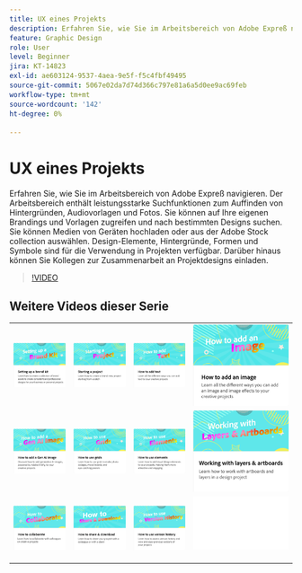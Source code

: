 ```yaml
---
title: UX eines Projekts
description: Erfahren Sie, wie Sie im Arbeitsbereich von Adobe Expreß navigieren.
feature: Graphic Design
role: User
level: Beginner
jira: KT-14823
exl-id: ae603124-9537-4aea-9e5f-f5c4fbf49495
source-git-commit: 5067e02da7d74d366c797e81a6a5d0ee9ac69feb
workflow-type: tm+mt
source-wordcount: '142'
ht-degree: 0%

---
```


# UX eines Projekts

Erfahren Sie, wie Sie im Arbeitsbereich von Adobe Expreß navigieren. Der Arbeitsbereich enthält leistungsstarke Suchfunktionen zum Auffinden von Hintergründen, Audiovorlagen und Fotos. Sie können auf Ihre eigenen Brandings und Vorlagen zugreifen und nach bestimmten Designs suchen. Sie können Medien von Geräten hochladen oder aus der Adobe Stock collection auswählen. Design-Elemente, Hintergründe, Formen und Symbole sind für die Verwendung in Projekten verfügbar. Darüber hinaus können Sie Kollegen zur Zusammenarbeit an Projektdesigns einladen.

>[!VIDEO](https://video.tv.adobe.com/v/3426932?quality=12&learn=on&hidetitle=true)

## Weitere Videos dieser Serie

<table style="table-layout:fixed">
<tr>
 <td>
      <a href="brand.md">
         <img alt="Branding-Elemente definieren." src="assets/brand.png" />
      </a>
  </td>
   <td>
      <a href="new-project.md">
         <img alt="Starten eines Projekts" src="assets/starting-a-project.png" />
      </a>
  </td>
   <td>
      <a href="text-effects.md">
         <img alt="Text hinzufügen" src="assets/text-effects.png" />
      </a>
  </td>
   <td>
      <a href="image-effects.md">
         <img alt="Bild hinzufügen" src="assets/image-effects.png" />
      </a>
  </td>
</tr>
<tr>
   <td>
      <a href="add-gen-ai-image.md">
         <img alt="KI-Bild der Generation hinzufügen" src="assets/gen-ai-image.png" />
      </a>
  </td>
   <td>
      <a href="grids.md">
         <img alt="Raster verwenden" src="assets/grids.png" />
      </a>
  </td>
   <td>
         <a href="add-design-assets.md">
            <img alt="Verwenden von Elementen" src="assets/design-assets.png" />
         </a>
   </td>
    <td>
         <a href="layers.md">
            <img alt="Arbeiten mit Ebenen und Zeichenflächen" src="assets/layers.png" />
         </a>
   </td>
</tr>
<tr>
    <td>
   <a href="collaborate.md">
      <img alt="Zusammenarbeit" src="assets/collaborate.png" />
   </a>
   </td>
   <td>
   <a href="share.md">
      <img alt="Teilen und herunterladen" src="assets/share.png" />
   </a>
   </td>
   <td>
   <a href="version-history.md">
      <img alt="Versionsverlauf verwenden" src="assets/version-history.png" />
   </a>
   </td>
    <td>
      <img alt="Spacer" src="../assets/Whitespacer.png" />
      <div>
      <br>
   </td>
</tr>
</table>

